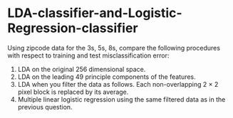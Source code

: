 # LDA-classifier-and-Logistic-Regression-classifier
Using zipcode data for the 3s, 5s, 8s, compare the following procedures with respect to training and test misclassification error: <br />
1. LDA on the original 256 dimensional space.<br />
2. LDA on the leading 49 principle components of the features.<br />
3. LDA when you filter the data as follows. Each non-overlapping 2 × 2 pixel block is replaced by its average.<br />
4. Multiple linear logistic regression using the same filtered data as in the previous question.
